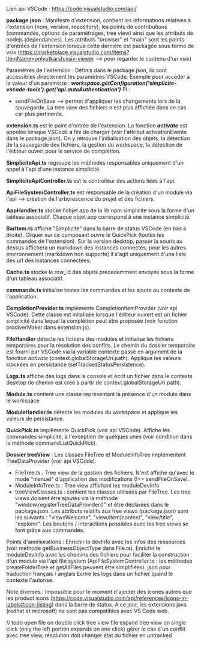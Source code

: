 Lien api VSCode : https://code.visualstudio.com/api/

**package.json** :
Manifeste d'extension, contient les informations relatives à l'extension (nom, version, repository), les points de contributions (commandes, options de paramétrages, tree view) ainsi que les attributs de nodejs (dependances).
Les attributs "browser" et "main" sont les points d'entrées de l'extension lorsque cette dernière est packagée sous forme de vsix (https://marketplace.visualstudio.com/items?itemName=onlyutkarsh.vsix-viewer --> pour regarder le contenu d'un vsix)

Paramètres de l'extension :
Définis dans le package.json, ils sont accessibles directement les paramètres VSCode. Exemple pour accéder à la valeur d'un paramètre : ***workspace.getConfiguration('simplicite-vscode-tools').get('api.autoAuthentication')***
PI : 
- sendFileOnSave --> permet d'appliquer les changements lors de la sauvegarde. La tree view des fichiers n'est plus affichée dans ce cas car plus pertinente.

**extension.ts** est le point d'entrée de l'extension. La fonction ***activate*** est appelée lorsque VSCode a fini de charger (voir l'attribut activationEvents dans le package.json). On y retrouve l'initialisation des objets, la détection de la sauvegarde des fichiers, la gestion du workspace, la détection de l'éditeur ouvert pour le service de complétion.

**SimpliciteApi.ts** regroupe les méthodes responsables uniquement d'un appel à l'api d'une instance simplicité.

**SimpliciteApiController.ts** est le controlleur des actions liées à l'api.

**ApiFileSystemController.ts** est responsable de la création d'un module via l'api --> création de l'arborescence du projet et des fichiers.

**AppHandler.ts** stocke l'objet app de la lib npm simplicite sous la forme d'un tableau associatif. Chaque objet app correspond à une instance simplicité.

**BarItem.ts** affiche "Simplicite" dans la barre de status VSCode (en bas à droite). Cliquer sur ce composant ouvre le QuickPick (toutes les commandes de l'extension). Sur la version desktop, passer la souris au dessus affichera un markdown des instances connectés, pour les autres environnement (markdown non supporté) il s'agit uniquement d'une liste des url des instances connectées.

**Cache.ts** stocke le row_id des objets précedemment envoyés sous la forme d'un tableau associatif.

**commands.ts** initialise toutes les commandes et les ajoute au contexte de l'application.

**CompletionProvider.ts** implémente CompletionItemProvider (voir api VSCode). Cette classe est initalisée lorsque l'éditeur ouvert est un fichier simplicité dans lequel la complétion peut être proposée (voir fonction prodiverMaker dans extension.js).

**FileHandler** détecte les fichiers des modules et initialise les fichiers temporaires pour la résolution des conflits. Le chemin du dossier temporaire est fourni par VSCode via la variable contexte passé en argument de la fonction *activate* (context.globalStorageUri.path).
Applique les valeurs stockées en persistance (setTrackedStatusPersistence).

**Logs.ts** affiche des logs dans la console et écrit un fichier dans le contexte desktop (le chemin est créé à partir de context.globalStorageUri.path).

**Module.ts** contient une classe représentant la présence d'un module dans le workspace

**ModuleHandler.ts** détecte les modules du workspace et applique les valeurs de persistance.

**QuickPick.ts** implémente QuickPick (voir api VSCode). Affiche les commandes simplicité, à l'exception de quelques unes (voir condition dans la méthode commandListQuickPick).

**Dossier treeView** : 
Les classes FileTree et ModuleInfoTree implémentent TreeDataProvider (voir api VSCode).
- FileTree.ts : Tree view de la gestion des fichiers. N'est affiché qu'avec le mode "manuel" d'application des modifications (!== sendFileOnSave).
- ModuleInfoTree.ts : Tree view affichant les moduleDevInfo
- treeViewClasses.ts : contient les classes utilisées par FileTree.
Les tree views doivent être ajoutés via la méthode "window.registerTreeDataProvider()" et être déclarées dans le package.json.
Les attributs relatifs aux tree views (package.json) sont les suivants : "viewsWelcome", "view/item/context", "view/title", "explorer".
Les boutons / interactions possibles avec les tree views se font grâce aux commandes.

Points d'améliorations :
Enrichir le devInfo avec les infos des ressources (voir méthode getBusinessObjectType dans File.ts).
Enrichir le moduleDevInfo avec les chemins des fichiers pour faciliter la construction d'un module via l'api file system (ApiFileSystemController.ts : les méthodes createFolderTree et getAllFiles peuvent être simplifiées).
json pour traduction français / anglais
Ecrire les logs dans un fichier quand le contexte l'autorise.

Note diverses :
Impossible pour le moment d'ajouter des icones autres que les product icons (https://code.visualstudio.com/api/references/icons-in-labels#icon-listing) dans la barre de status.
A ce jour, les extensions java (redhat et microsoft) ne sont pas compatibles avec VS Code web.

// todo
open file on double click tree view file
expand tree view on single click (only the left portion expands on one click)
gérer le cas d'un conflit avec tree view, résolution doit changer état du fichier en untracked